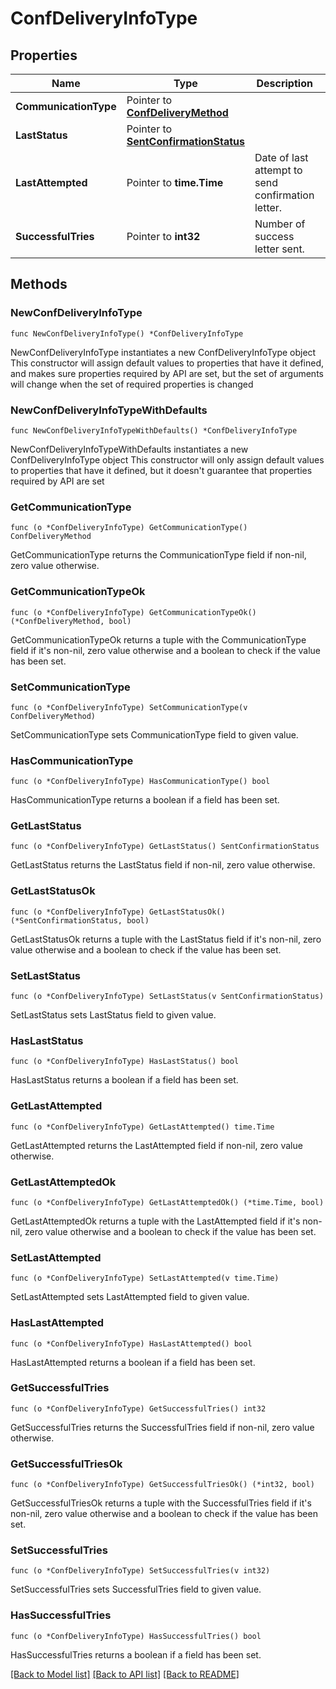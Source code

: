 # ConfDeliveryInfoType

## Properties

Name | Type | Description | Notes
------------ | ------------- | ------------- | -------------
**CommunicationType** | Pointer to [**ConfDeliveryMethod**](ConfDeliveryMethod.md) |  | [optional] 
**LastStatus** | Pointer to [**SentConfirmationStatus**](SentConfirmationStatus.md) |  | [optional] 
**LastAttempted** | Pointer to **time.Time** | Date of last attempt to send confirmation letter. | [optional] 
**SuccessfulTries** | Pointer to **int32** | Number of success letter sent. | [optional] 

## Methods

### NewConfDeliveryInfoType

`func NewConfDeliveryInfoType() *ConfDeliveryInfoType`

NewConfDeliveryInfoType instantiates a new ConfDeliveryInfoType object
This constructor will assign default values to properties that have it defined,
and makes sure properties required by API are set, but the set of arguments
will change when the set of required properties is changed

### NewConfDeliveryInfoTypeWithDefaults

`func NewConfDeliveryInfoTypeWithDefaults() *ConfDeliveryInfoType`

NewConfDeliveryInfoTypeWithDefaults instantiates a new ConfDeliveryInfoType object
This constructor will only assign default values to properties that have it defined,
but it doesn't guarantee that properties required by API are set

### GetCommunicationType

`func (o *ConfDeliveryInfoType) GetCommunicationType() ConfDeliveryMethod`

GetCommunicationType returns the CommunicationType field if non-nil, zero value otherwise.

### GetCommunicationTypeOk

`func (o *ConfDeliveryInfoType) GetCommunicationTypeOk() (*ConfDeliveryMethod, bool)`

GetCommunicationTypeOk returns a tuple with the CommunicationType field if it's non-nil, zero value otherwise
and a boolean to check if the value has been set.

### SetCommunicationType

`func (o *ConfDeliveryInfoType) SetCommunicationType(v ConfDeliveryMethod)`

SetCommunicationType sets CommunicationType field to given value.

### HasCommunicationType

`func (o *ConfDeliveryInfoType) HasCommunicationType() bool`

HasCommunicationType returns a boolean if a field has been set.

### GetLastStatus

`func (o *ConfDeliveryInfoType) GetLastStatus() SentConfirmationStatus`

GetLastStatus returns the LastStatus field if non-nil, zero value otherwise.

### GetLastStatusOk

`func (o *ConfDeliveryInfoType) GetLastStatusOk() (*SentConfirmationStatus, bool)`

GetLastStatusOk returns a tuple with the LastStatus field if it's non-nil, zero value otherwise
and a boolean to check if the value has been set.

### SetLastStatus

`func (o *ConfDeliveryInfoType) SetLastStatus(v SentConfirmationStatus)`

SetLastStatus sets LastStatus field to given value.

### HasLastStatus

`func (o *ConfDeliveryInfoType) HasLastStatus() bool`

HasLastStatus returns a boolean if a field has been set.

### GetLastAttempted

`func (o *ConfDeliveryInfoType) GetLastAttempted() time.Time`

GetLastAttempted returns the LastAttempted field if non-nil, zero value otherwise.

### GetLastAttemptedOk

`func (o *ConfDeliveryInfoType) GetLastAttemptedOk() (*time.Time, bool)`

GetLastAttemptedOk returns a tuple with the LastAttempted field if it's non-nil, zero value otherwise
and a boolean to check if the value has been set.

### SetLastAttempted

`func (o *ConfDeliveryInfoType) SetLastAttempted(v time.Time)`

SetLastAttempted sets LastAttempted field to given value.

### HasLastAttempted

`func (o *ConfDeliveryInfoType) HasLastAttempted() bool`

HasLastAttempted returns a boolean if a field has been set.

### GetSuccessfulTries

`func (o *ConfDeliveryInfoType) GetSuccessfulTries() int32`

GetSuccessfulTries returns the SuccessfulTries field if non-nil, zero value otherwise.

### GetSuccessfulTriesOk

`func (o *ConfDeliveryInfoType) GetSuccessfulTriesOk() (*int32, bool)`

GetSuccessfulTriesOk returns a tuple with the SuccessfulTries field if it's non-nil, zero value otherwise
and a boolean to check if the value has been set.

### SetSuccessfulTries

`func (o *ConfDeliveryInfoType) SetSuccessfulTries(v int32)`

SetSuccessfulTries sets SuccessfulTries field to given value.

### HasSuccessfulTries

`func (o *ConfDeliveryInfoType) HasSuccessfulTries() bool`

HasSuccessfulTries returns a boolean if a field has been set.


[[Back to Model list]](../README.md#documentation-for-models) [[Back to API list]](../README.md#documentation-for-api-endpoints) [[Back to README]](../README.md)


